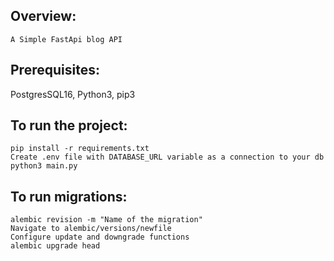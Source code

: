 ## Overview:
```
A Simple FastApi blog API
```

## Prerequisites:
 PostgresSQL16, Python3, pip3 
## To run the project:

```
pip install -r requirements.txt
Create .env file with DATABASE_URL variable as a connection to your db
python3 main.py
```

## To run migrations:

```
alembic revision -m "Name of the migration"
Navigate to alembic/versions/newfile
Configure update and downgrade functions
alembic upgrade head
```

